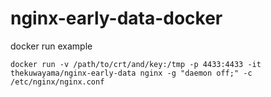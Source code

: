 # nginx-early-data-docker

docker run example

```
docker run -v /path/to/crt/and/key:/tmp -p 4433:4433 -it thekuwayama/nginx-early-data nginx -g "daemon off;" -c /etc/nginx/nginx.conf
```
